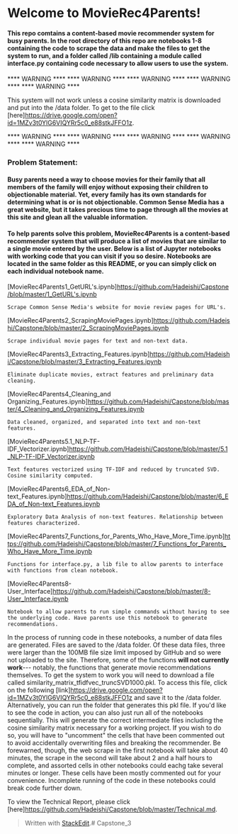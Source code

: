 # Welcome to MovieRec4Parents!

#### This repo comtains a content-based movie recommender system for busy parents. In the root directory of this repo are notebooks 1-8 containing the code to scrape the data and make the files to get the system to run, and a folder called /lib containing a module called interface.py containing code necessary to allow users to use the system.

   **** WARNING ****   **** WARNING ****   **** WARNING ****   **** WARNING ****   **** WARNING ****

This system will not work unless a cosine similarity matrix is downloaded and put into the /data folder.  To get to the file click [here]https://drive.google.com/open?id=1MZv3t0YlG6VIQYRr5c0_e88stkJFFO1z.

   **** WARNING ****   **** WARNING ****   **** WARNING ****   **** WARNING ****   **** WARNING ****

### Problem Statement:
#### Busy parents need a way to choose movies for their family that all members of the family will enjoy without exposing their children to objectionable material. Yet, every family has its own standards for determining what is or is not objectionable. Common Sense Media has a great website, but it takes precious time to page through all the movies at this site and glean all the valuable information.

#### To help parents solve this problem, MovieRec4Parents is a content-based recommender system that will produce a list of movies that are similar to a single movie entered by the user.  Below is a list of Jupyter notebooks with working code that you can visit if you so desire. Notebooks are located in the same folder as this README, or you can simply click on each individual notebook name.

[MovieRec4Parents1_GetURL's.ipynb]https://github.com/Hadeishi/Capstone/blob/master/1_GetURL's.ipynb

    Scrape Common Sense Media's website for movie review pages for URL's.
[MovieRec4Parents2_ScrapingMoviePages.ipynb]https://github.com/Hadeishi/Capstone/blob/master/2_ScrapingMoviePages.ipynb

    Scrape individual movie pages for text and non-text data.
[MovieRec4Parents3_Extracting_Features.ipynb]https://github.com/Hadeishi/Capstone/blob/master/3_Extracting_Features.ipynb

    Eliminate duplicate movies, extract features and preliminary data cleaning.
[MovieRec4Parents4_Cleaning_and Organizing_Features.ipynb]https://github.com/Hadeishi/Capstone/blob/master/4_Cleaning_and_Organizing_Features.ipynb

    Data cleaned, organized, and separated into text and non-text features.
[MovieRec4Parents5.1_NLP-TF-IDF_Vectorizer.ipynb]https://github.com/Hadeishi/Capstone/blob/master/5.1_NLP-TF-IDF_Vectorizer.ipynb

    Text features vectorized using TF-IDF and reduced by truncated SVD. Cosine similarity computed.
[MovieRec4Parents6_EDA_of_Non-text_Features.ipynb]https://github.com/Hadeishi/Capstone/blob/master/6_EDA_of_Non-text_Features.ipynb

    Exploratory Data Analysis of non-text features. Relationship between features characterized.
[MovieRec4Parents7_Functions_for_Parents_Who_Have_More_Time.ipynb]https://github.com/Hadeishi/Capstone/blob/master/7_Functions_for_Parents_Who_Have_More_Time.ipynb

    Functions for interface.py, a lib file to allow parents to interface with functions from clean notebook.
[MovieRec4Parents8-User_Interface]https://github.com/Hadeishi/Capstone/blob/master/8-User_Interface.ipynb

    Notebook to allow parents to run simple commands without having to see the underlying code. Have parents use this notebook to generate recommendations.

In the process of running code in these notebooks, a number of data files are generated. Files are saved to the /data folder. Of these data files, three were larger than the 100MB file size limit imposed by GitHub and so were not uploaded to the site. Therefore, some of the functions **will not currently work**--- notably, the functions that generate movie recommendations themselves. To get the system to work you will need to download a file called similarity_matrix_tfidfvec_truncSVD1000.pkl. To access this file, click on the following [link]https://drive.google.com/open?id=1MZv3t0YlG6VIQYRr5c0_e88stkJFFO1z and save it to the /data folder. Alternatively, you can run the folder that generates this pkl file. If you'd like to see the code in action, you can also just run all of the notebooks sequentially. This will generate the correct intermediate files including the cosine similarity matrix necessary for a working project. If you wish to do so, you will have to "uncomment" the cells that have been commented out to avoid accidentally overwriting files and breaking the recommender. Be forewarned, though, the web scrape in the first notebook will take about 40 minutes, the scrape in the second will take about 2 and a half hours to complete, and assorted cells in other notebooks could eachg take several minutes or longer. These cells have been mostly commented out for your convenience. Incomplete running of the code in these notebooks could break code further down.

To view the Technical Report, please click [here]https://github.com/Hadeishi/Capstone/blob/master/Technical.md.
> Written with [StackEdit](https://stackedit.io/).# Capstone_3

